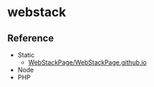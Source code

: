 # webstack

## Reference

- Static
  - [WebStackPage/WebStackPage.github.io](https://github.com/WebStackPage/WebStackPage.github.io)
- Node
- PHP
